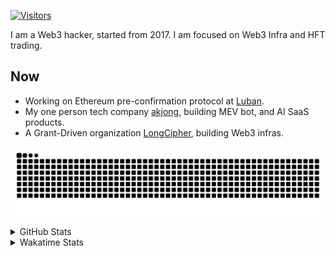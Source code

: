 <!-- markdownlint-disable MD041 MD010 MD033 -->
[![Visitors](https://api.visitorbadge.io/api/daily?path=Akagi201%2FAkagi201&label=Visitors%20Today&countColor=%2337d67a)](https://visitorbadge.io/status?path=Akagi201%2FAkagi201)

I am a Web3 hacker, started from 2017. I am focused on Web3 Infra and HFT trading.

## Now

* Working on Ethereum pre-confirmation protocol at [Luban](https://github.com/lu-bann).
* My one person tech company [akjong](https://github.com/akjong), building MEV bot, and AI SaaS products.
* A Grant-Driven organization [LongCipher](https://github.com/longcipher), building Web3 infras.

[![github contribution grid snake animation](https://raw.githubusercontent.com/Akagi201/Akagi201/output/github-contribution-grid-snake.svg#gh-light-mode-only)](https://github.com/Akagi201)

<details>
<summary>GitHub Stats</summary>
  <a href="https://github.com/Akagi201"><img alt="Profile Detail" src="https://raw.githubusercontent.com/Akagi201/Akagi201/master/profile-summary-card-output/dracula/0-profile-details.svg" /></a>
  <a href="https://github.com/Akagi201"><img alt="Github Stats" src="https://raw.githubusercontent.com/Akagi201/Akagi201/master/profile-summary-card-output/dracula/3-stats.svg" /></a>
  <a href="https://github.com/Akagi201"><img alt="Lang By Commits" src="https://raw.githubusercontent.com/Akagi201/Akagi201/master/profile-summary-card-output/dracula/2-most-commit-language.svg" /></a>
</details>

<details>
<summary>Wakatime Stats</summary>
<br>

<!--START_SECTION:waka-->

```txt
From: 29 January 2025 - To: 05 February 2025

Total Time: 33 hrs 56 mins

Other              20 hrs 40 mins  ███████████████▒░░░░░░░░░   60.93 %
Rust               6 hrs 6 mins    ████▓░░░░░░░░░░░░░░░░░░░░   18.01 %
sh                 1 hr 36 mins    █▒░░░░░░░░░░░░░░░░░░░░░░░   04.74 %
Python             1 hr 3 mins     ▓░░░░░░░░░░░░░░░░░░░░░░░░   03.14 %
Markdown           1 hr 3 mins     ▓░░░░░░░░░░░░░░░░░░░░░░░░   03.13 %
TypeScript         51 mins         ▓░░░░░░░░░░░░░░░░░░░░░░░░   02.53 %
PLpgSQL            46 mins         ▓░░░░░░░░░░░░░░░░░░░░░░░░   02.30 %
PHP                19 mins         ▒░░░░░░░░░░░░░░░░░░░░░░░░   00.97 %
TOML               19 mins         ▒░░░░░░░░░░░░░░░░░░░░░░░░   00.97 %
XML                13 mins         ▒░░░░░░░░░░░░░░░░░░░░░░░░   00.67 %
```

<!--END_SECTION:waka-->

</details>

